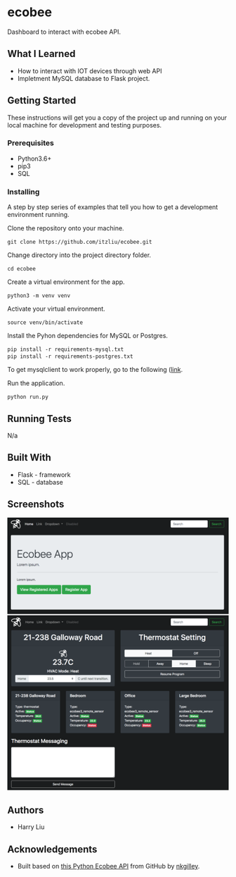 # ecobee
Dashboard to interact with ecobee API.

## What I Learned
* How to interact with IOT devices through web API
* Impletment MySQL database to Flask project.

## Getting Started
These instructions will get you a copy of the project up and running on your local machine for development and testing purposes. 

### Prerequisites
* Python3.6+
* pip3
* SQL

### Installing
A step by step series of examples that tell you how to get a development environment running.

Clone the repository onto your machine.
```
git clone https://github.com/itzliu/ecobee.git
```
Change directory into the project directory folder.
```
cd ecobee
```
Create a virtual environment for the app.
```
python3 -m venv venv
```
Activate your virtual environment.
```
source venv/bin/activate
```
Install the Pyhon dependencies for MySQL or Postgres.
```
pip install -r requirements-mysql.txt
pip install -r requirements-postgres.txt
```
To get mysqlclient to work properly, go to the following ([link](https://pypi.org/project/mysqlclient/).

Run the application.
```
python run.py
```
## Running Tests
N/a

## Built With
* Flask - framework
* SQL - database

## Screenshots
![Screenshot](ecobee/static/home-page.png)
![Screenshot](ecobee/static/thermostat-page.png)

## Authors
* Harry Liu

## Acknowledgements
* Built based on [this Python Ecobee API](https://github.com/nkgilley/python-ecobee-api) from GitHub by [nkgilley](https://github.com/nkgilley).
